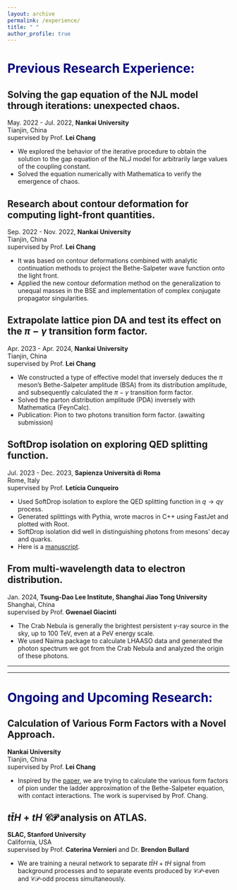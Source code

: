 ```yaml
---
layout: archive
permalink: /experience/
title: " "
author_profile: true
---
```




# <font color="#000080">Previous Research Experience:</font>

## Solving the gap equation of the NJL model through iterations: unexpected chaos.
May. 2022 - Jul. 2022, **Nankai University**  
Tianjin, China  
supervised by Prof. **Lei Chang**
- We explored the behavior of the iterative procedure to obtain the solution to the gap equation of the NLJ model for arbitrarily large values of the coupling constant.
- Solved the equation numerically with Mathematica to verify the emergence of chaos.

## Research about contour deformation for computing light-front quantities.
Sep. 2022 - Nov. 2022, **Nankai University**  
Tianjin, China  
supervised by Prof. **Lei Chang**
- It was based on contour deformations combined with analytic continuation methods to project the Bethe-Salpeter wave function onto the light front.
- Applied the new contour deformation method on the generalization to unequal masses in the BSE and implementation of complex conjugate propagator singularities.

## Extrapolate lattice pion DA and test its effect on the $\pi-\gamma$ transition form factor.
Apr. 2023 - Apr. 2024, **Nankai University**  
Tianjin, China  
supervised by Prof. **Lei Chang**
- We constructed a type of effective model that inversely deduces the $\pi$ meson’s Bethe-Salpeter amplitude (BSA) from its distribution amplitude, and subsequently calculated the $\pi-\gamma$ transition form factor.
- Solved the parton distribution amplitude (PDA) inversely with Mathematica (FeynCalc).
- Publication: Pion to two photons transition form factor. (awaiting submission)

## SoftDrop isolation on exploring QED splitting function.
Jul. 2023 - Dec. 2023, **Sapienza Università di Roma**  
Rome, Italy  
supervised by Prof. **Letícia Cunqueiro**
- Used SoftDrop isolation to explore the QED splitting function in $q → q\gamma$ process.
- Generated splittings with Pythia, wrote macros in C++ using FastJet and plotted with Root.
- SoftDrop isolation did well in distinguishing photons from mesons’ decay and quarks.
- Here is a [manuscript](../assets/A%20Fundemental%20Study%20on%20Photon%20Isolation.pdf).

## From multi-wavelength data to electron distribution.
Jan. 2024, **Tsung-Dao Lee Institute, Shanghai Jiao Tong University**  
Shanghai, China  
supervised by Prof. **Gwenael Giacinti**
- The Crab Nebula is generally the brightest persistent $\gamma$-ray source in the sky, up to 100 TeV, even at a PeV energy scale.
- We used Naima package to calculate LHAASO data and generated the photon spectrum we got from the Crab Nebula and analyzed the origin of these photons.

---
---

# <font color="#000080">Ongoing and Upcoming Research:</font>

## Calculation of Various Form Factors with a Novel Approach.
**Nankai University**  
Tianjin, China  
supervised by Prof. **Lei Chang**
- Inspired by the [paper](https://arxiv.org/abs/2211.06635), we are trying to calculate the various form factors of pion under the ladder approximation of the Bethe-Salpeter equation, with contact interactions. The work
is supervised by Prof. Chang.

## $t\bar{t}H+tH$ $\mathcal{CP}$ analysis on ATLAS.
**SLAC, Stanford University**  
California, USA  
supervised by Prof. **Caterina Vernieri** and Dr. **Brendon Bullard**
- We are training a neural network to separate $t\bar{t}H+tH$ signal from background processes and to separate events produced by $\mathcal{CP}$-even and $\mathcal{CP}$-odd process simultaneously.
